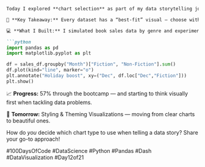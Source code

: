 ```markdown
Today I explored **chart selection** as part of my data storytelling journey — learning how the right visual can make insights crystal clear. Picking the wrong chart can hide trends or confuse the audience, while the right one turns numbers into a narrative anyone can understand.  

🎯 **Key Takeaway:** Every dataset has a “best-fit” visual — choose with purpose, not habit.  

💻 **What I Built:** I simulated book sales data by genre and experimented with line charts, bar charts, and stacked area charts to find the clearest way to compare trends. I then added simple annotations to highlight peak sales months and sudden shifts, turning raw output into a story my audience could act on.  

```python
import pandas as pd
import matplotlib.pyplot as plt

df = sales_df.groupby("Month")["Fiction", "Non-Fiction"].sum()
df.plot(kind="line", marker="o")
plt.annotate("Holiday boost", xy=("Dec", df.loc["Dec","Fiction"]))
plt.show()
```

📈 **Progress:** 57% through the bootcamp — and starting to think visually first when tackling data problems.  

🚀 **Tomorrow:** Styling & Theming Visualizations — moving from clear charts to beautiful ones.  

How do *you* decide which chart type to use when telling a data story? Share your go-to approach!  

#100DaysOfCode #DataScience #Python #Pandas #Dash #DataVisualization #Day12of21
```